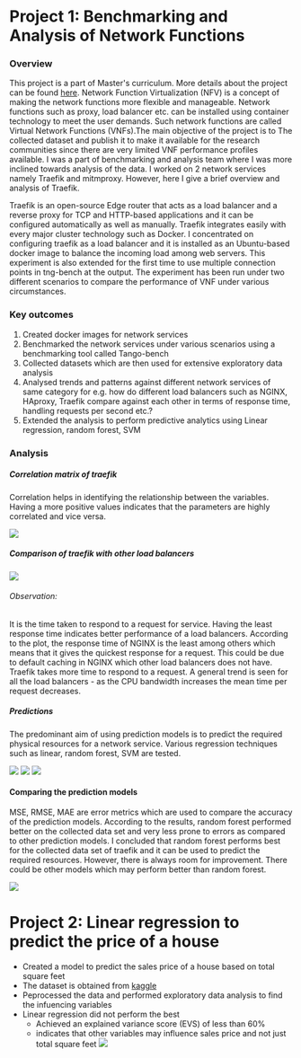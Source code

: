 # Project 1:  Benchmarking and Analysis of Network Functions

### Overview 
 
This project is a part of Master's curriculum. More details about the project can be found [here](https://en.cs.uni-paderborn.de/cn/teaching/theses-student-projects/student-project-groups-completed/ba). Network Function Virtualization (NFV) is a concept of making the network functions more flexible and manageable. Network functions such as proxy, load balancer etc. can be installed using container technology to meet the user demands. Such network functions are called Virtual Network Functions (VNFs).The main objective of the project is to The collected dataset and publish it to make it available for the research communities since there are very limited VNF performance profiles available. I was a part of benchmarking and analysis team where I was more inclined towards analysis of the data.  I worked on 2 network services namely Traefik and mitmproxy. However, here I give a brief overview and analysis of Traefik.

Traefik is an open-source Edge router that acts as a load balancer and a reverse proxy for TCP and HTTP-based applications and it can be configured automatically as well as manually. Traefik integrates easily with every major cluster technology such as Docker. I concentrated on configuring traefik as a load balancer and it is installed as an Ubuntu-based docker image to balance the incoming load among web servers. This experiment is also extended for the first time to use multiple connection points in tng-bench at the output. The experiment has been run under two different scenarios to compare the performance of VNF under various circumstances.


### Key outcomes

<ol>
<li> Created docker images for network services </li>
<li> Benchmarked the network services under various scenarios using a benchmarking tool called Tango-bench </li>
<li> Collected datasets which are then used for extensive exploratory data analysis </li>
<li> Analysed trends and patterns against different network services of same category for e.g. how do different load balancers such as NGINX, HAproxy, Traefik compare against        each other in terms of response time, handling requests per second etc.? </li>
<li> Extended the analysis to perform predictive analytics using Linear regression, random forest, SVM </li>
</ol>

### Analysis

##### Correlation matrix of traefik

Correlation helps in identifying the relationship between the variables. Having a more positive values indicates that the parameters are highly correlated and vice versa.

![](https://github.com/ishriya/Ishwariya_Portfolio/blob/main/project1/correlation_traefik.PNG)

##### Comparison of traefik with other load balancers

![](https://github.com/ishriya/benchmarking-and-analysis-of-network-functions/blob/main/load_balancers/mean_time.PNG)

######  Observation: 
It is the time taken to respond to a request for service.  Having the least response time indicates better performance of a load balancers. According to the plot, the response time of NGINX is the least among others which means that it gives the quickest response for a request. This could be due to default caching in NGINX which other load balancers does not have. Traefik takes more time to respond to a request. A general trend is seen for all the load balancers - as the CPU bandwidth increases the mean time per request decreases.

##### Predictions

The predominant aim of using prediction models is to predict the required physical resources for a network service. Various regression techniques such as linear, random forest, SVM are tested.

![](https://github.com/ishriya/benchmarking-and-analysis-of-network-functions/blob/main/predictions/Linear_regression.png)
![](https://github.com/ishriya/benchmarking-and-analysis-of-network-functions/blob/main/predictions/Random_forest.png)
![](https://github.com/ishriya/benchmarking-and-analysis-of-network-functions/blob/main/predictions/SVM.png)

#### Comparing the prediction models

MSE, RMSE, MAE are error metrics which are used to compare the accuracy of the prediction models. According to the results, random forest performed better on the collected data set and very less prone to errors as compared to other prediction models. I concluded that random forest performs best for the collected data set of traefik and it can be used to predict the required resources. However, there is always room for improvement. There could be other models which may perform better than random forest.

![](https://github.com/ishriya/benchmarking-and-analysis-of-network-functions/blob/main/predictions/comparison.png)





# Project 2: Linear regression to predict the price of a house

* Created a model to predict the sales price of a house based on total square feet
* The dataset is obtained from [kaggle](https://www.kaggle.com/c/house-prices-advanced-regression-techniques)
* Peprocessed the data and performed exploratory data analysis to find the infuencing variables
* Linear regression did not perform the best
   - Achieved an explained variance score (EVS) of less than 60%
   - indicates that other variables may influence sales price and not just total square feet
      ![](/images/LinearReg.jpg)

   
